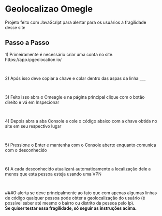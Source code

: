 # Geolocalizao Omegle
Projeto feito com JavaScript para alertar para os usuários a fragilidade desse site

## Passo a Passo

<p>1) Primeiramente é necessário criar uma conta no site:  https://app.ipgeolocation.io/</p></br>
<p>2) Após isso deve copiar a chave e colar dentro das aspas da linha ___</p></br>
<p>3) Feito isso abra o Omeagle e na página principal clique com o botão direito e vá em Inspecionar</p></br>
<p>4) Depois abra a aba Console e cole o código abaixo com a chave obtida no site em seu respectivo lugar</p></br>
<p>5) Pressione o Enter e mantenha com o Console aberto enquanto comunica com o desconhecido</p></br>
<p>6) A cada desconhecido atualizará automaticamente a localização dele a menos que esta pessoa esteja usando uma VPN</p></br>

###O alerta se deve principalmente ao fato que com apenas 
algumas linhas de código qualquer pessoa pode obter a geolocalização do usuário 
(é possível saber até mesmo o bairro ou distrito da pessoa pelo Ip).</br>
**Se quiser testar essa fragilidade, só seguir as instruções acima.**

